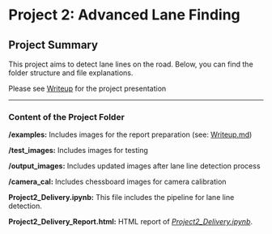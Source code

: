 # **Project 2: Advanced Lane Finding** 

## **Project Summary**

This project aims to detect lane lines on the road. Below, you can find the folder structure and file explanations.

Please see [Writeup](https://github.com/haciogluf/Udacity_CarND-LaneLines-P2/blob/master/Writeup.md) for the project presentation

---

### **Content of the Project Folder**

**/examples:** Includes images for the report preparation (see: [Writeup.md](https://github.com/haciogluf/Udacity_CarND-LaneLines-P1/blob/master/Writeup.md))

**/test_images:** Includes images for testing

**/output_images:** Includes updated images after lane line detection process

**/camera_cal:** Includes chessboard images for camera calibration

**Project2_Delivery.ipynb:** This file includes the pipeline for lane line detection.

**Project2_Delivery_Report.html:** HTML report of [*Project2_Delivery.ipynb*](https://github.com/haciogluf/Udacity_CarND-LaneLines-P1/blob/master/Project1_Delivery.ipynb).